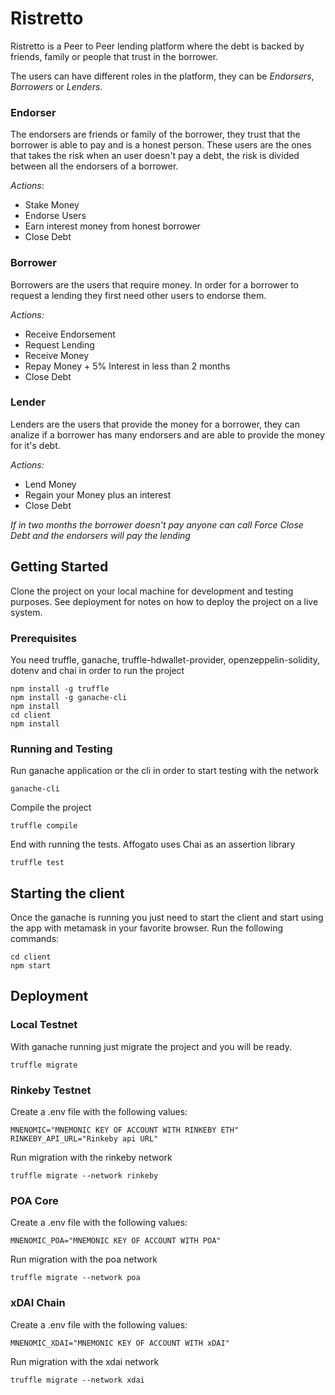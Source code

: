 # Ristretto
Ristretto is a Peer to Peer lending platform where the debt is backed by friends, family or people that trust in the borrower.

The users can have different roles in the platform, they can be *Endorsers*, *Borrowers* or *Lenders*.

### Endorser
The endorsers are friends or family of the borrower, they
trust that the borrower is able to pay and is a honest person.
These users are the ones that takes the risk when an user
doesn't pay a debt, the risk is divided between all the
endorsers of a borrower.

*Actions*:
- Stake Money
- Endorse Users
- Earn interest money from honest borrower
- Close Debt

### Borrower
Borrowers are the users that require money. In order for a
borrower to request a lending they first need other users to
endorse them.

*Actions:*

- Receive Endorsement
- Request Lending
- Receive Money
- Repay Money + 5% Interest in less than 2 months
- Close Debt

### Lender
Lenders are the users that provide the money for a borrower,
they can analize if a borrower has many endorsers and are able
to provide the money for it's debt.

*Actions:*
- Lend Money
- Regain your Money plus an interest
- Close Debt

*If in two months the borrower doesn't pay anyone can call
Force Close Debt and the endorsers will pay the lending*

## Getting Started

Clone the project on your local machine for development and testing purposes. See deployment for notes on how to deploy the project on a live system.

### Prerequisites

You need truffle, ganache, truffle-hdwallet-provider, openzeppelin-solidity, dotenv and chai in order to run the project

```
npm install -g truffle
npm install -g ganache-cli
npm install
cd client
npm install
```

### Running and Testing

Run ganache application or the cli in order to start testing with the network

```
ganache-cli
```

Compile the project

```
truffle compile 
```

End with running the tests. Affogato uses Chai as an assertion library 

```
truffle test 
```

## Starting the client

Once the ganache is running you just need to start the client and start using the app with metamask in your favorite browser. Run the following commands:

```
cd client
npm start
``` 

## Deployment

### Local Testnet

With ganache running just migrate the project and you will be ready.

```
truffle migrate
``` 

### Rinkeby Testnet

Create a .env file with the following values:

```
MNENOMIC="MNEMONIC KEY OF ACCOUNT WITH RINKEBY ETH"
RINKEBY_API_URL="Rinkeby api URL"
``` 

Run migration with the rinkeby network

```
truffle migrate --network rinkeby
``` 

### POA Core

Create a .env file with the following values:

```
MNENOMIC_POA="MNEMONIC KEY OF ACCOUNT WITH POA"
``` 

Run migration with the poa network

```
truffle migrate --network poa
``` 
### xDAI Chain

Create a .env file with the following values:

```
MNENOMIC_XDAI="MNEMONIC KEY OF ACCOUNT WITH xDAI"
``` 

Run migration with the xdai network

```
truffle migrate --network xdai
``` 